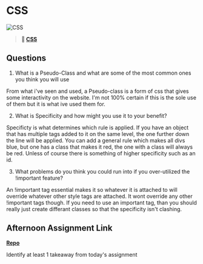 # CSS

![CSS](https://bcw.blob.core.windows.net/public/cssUnit/1411879719053976)

> **📖 [CSS](https://codeworksacademy.com/fs-student-guide/resources/wk1/03-CSS)**

## Questions

1. What is a Pseudo-Class and what are some of the most common ones you think you will use

From what i've seen and used, a Pseudo-class is a form of css that gives some interactivity on the website. I'm not 100% certain if this is the sole use of them but it is what ive used them for.

2. What is Specificity and how might you use it to your benefit?

Specificty is what determines which rule is applied. If you have an object that has multiple tags added to it on the same level, the one further down the line will be applied.
You can add a general rule which makes all divs blue, but one has a class that makes it red, the one with a class will always be red. Unless of course there is something of higher specificity such as an id.

3. What problems do you think you could run into if you over-utilized the !important feature?

An !important tag essential makes it so whatever it is attached to will override whatever other style tags are attached. It wont override any other !important tags though. If you need to use an important tag, than you should really just create differant classes so that the specificity isn't clashing.

## Afternoon Assignment Link

**[Repo](https://github.com/JackFox77/website1)**

Identify at least 1 takeaway from today's assignment
